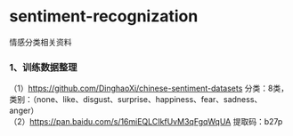 # sentiment-recognization
情感分类相关资料
### 1、训练数据整理 <br>
（1）https://github.com/DinghaoXi/chinese-sentiment-datasets 分类：8类，类别：（none、like、disgust、surprise、happiness、fear、sadness、anger）<br>
（2）https://pan.baidu.com/s/16miEQLCIkfUvM3qFgqWqUA 提取码：b27p <br>
